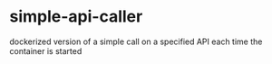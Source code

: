 # simple-api-caller
dockerized version of a simple call on a specified API each time the container is started

